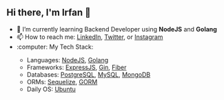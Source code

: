 ## Hi there, I'm Irfan 👋

<ul>
  <li>🌱 I’m currently learning Backend Developer using <strong>NodeJS</strong> and <strong>Golang</strong></li>
  <li>📫 How to reach me: <a href="https://www.linkedin.com/in/atdjli-irfan-arrosid-6a8467191/">LinkedIn</a>, <a href="https://twitter.com/irfan_arrosid">Twitter</a>, or <a href="https://www.instagram.com/irfan_arrosid/">Instagram</a></li>
  <li>:computer: My Tech Stack:</li>
  <ul>
    <li>Languages: <a href="https://nodejs.org/en">NodeJS</a>, <a href="https://go.dev/">Golang</a></li>
    <li>Frameworks: <a href="https://expressjs.com/">ExpressJS</a>, <a href="https://gin-gonic.com/">Gin</a>, <a href="https://gofiber.io/">Fiber</a></li>
    <li>Databases: <a href="https://www.postgresql.org/">PostgreSQL</a>, <a href="https://www.mysql.com/">MySQL</a>, <a href="https://www.mongodb.com/">MongoDB</a></li>
    <li>ORMs: <a href="https://sequelize.org/">Sequelize</a>, <a href="https://gorm.io/">GORM</a></li>
    <li>Daily OS: <a href="https://ubuntu.com/">Ubuntu</a></li>
  </ul>
</ul>

<!--
<img src="https://github-readme-stats.vercel.app/api/top-langs?username=irfan-arrosid&layout=compact&theme=tokyonight"/> <img src="https://github-readme-stats.vercel.app/api?username=irfan-arrosid&show_icons=true&theme=tokyonight"/>
--!>

